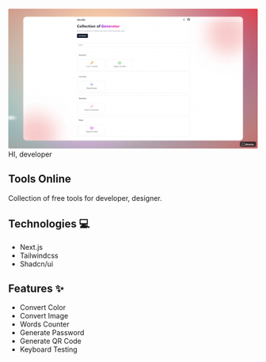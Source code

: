 [![MasterHead](/public/preview/home-preview.png)](https://github.com/atuandev/tools)
HI, developer
## Tools Online
Collection of free tools for developer, designer.

## Technologies 💻
- Next.js
- Tailwindcss
- Shadcn/ui

## Features ✨
- Convert Color
- Convert Image
- Words Counter
- Generate Password
- Generate QR Code
- Keyboard Testing
